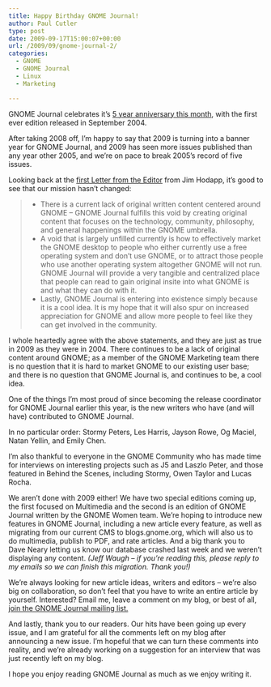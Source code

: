 ```yaml
---
title: Happy Birthday GNOME Journal!
author: Paul Cutler
type: post
date: 2009-09-17T15:00:07+00:00
url: /2009/09/gnome-journal-2/
categories:
  - GNOME
  - GNOME Journal
  - Linux
  - Marketing

---
```

GNOME Journal celebrates it&#8217;s [5 year anniversary this month][1], with the first ever edition released in September 2004.

After taking 2008 off, I&#8217;m happy to say that 2009 is turning into a banner year for GNOME Journal, and 2009 has seen more issues published than any year other 2005, and we&#8217;re on pace to break 2005&#8217;s record of five issues.

Looking back at the [first Letter from the Editor][1] from Jim Hodapp, it&#8217;s good to see that our mission hasn&#8217;t changed:

>   * There is a current lack of original written content centered around GNOME – GNOME Journal fulfills this void by creating original content that focuses on the technology, community, philosophy, and general happenings within the GNOME umbrella.
>   * A void that is largely unfilled currently is how to effectively market the GNOME desktop to people who either currently use a free operating system and don’t use GNOME, or to attract those people who use another operating system altogether GNOME will not run. GNOME Journal will provide a very tangible and centralized place that people can read to gain original insite into what GNOME is and what they can do with it.
>   * Lastly, GNOME Journal is entering into existence simply because it is a cool idea. It is my hope that it will also spur on increased appreciation for GNOME and allow more people to feel like they can get involved in the community.

I whole heartedly agree with the above statements, and they are just as true in 2009 as they were in 2004. There continues to be a lack of original content around GNOME; as a member of the GNOME Marketing team there is no question that it is hard to market GNOME to our existing user base; and there is no question that GNOME Journal is, and continues to be, a cool idea.

One of the things I&#8217;m most proud of since becoming the release coordinator for GNOME Journal earlier this year, is the new writers who have (and will have) contributed to GNOME Journal.

In no particular order: Stormy Peters, Les Harris, Jayson Rowe, Og Maciel, Natan Yellin, and Emily Chen.

I&#8217;m also thankful to everyone in the GNOME Community who has made time for interviews on interesting projects such as J5 and Laszlo Peter, and those featured in Behind the Scenes, including Stormy, Owen Taylor and Lucas Rocha.

We aren&#8217;t done with 2009 either! We have two special editions coming up, the first focused on Multimedia and the second is an edition of GNOME Journal written by the GNOME Women team. We&#8217;re hoping to introduce new features in GNOME Journal, including a new article every feature, as well as migrating from our current CMS to blogs.gnome.org, which will also us to do multimedia, publish to PDF, and rate articles. And a big thank you to Dave Neary letting us know our database crashed last week and we weren&#8217;t displaying any content. _(Jeff Waugh &#8211; if you&#8217;re reading this, please reply to my emails so we can finish this migration. Thank you!)_

We&#8217;re always looking for new article ideas, writers and editors &#8211; we&#8217;re also big on collaboration, so don&#8217;t feel that you have to write an entire article by yourself. Interested? Email me, leave a comment on my blog, or best of all, [join the GNOME Journal mailing list.][2]

And lastly, thank you to our readers. Our hits have been going up every issue, and I am grateful for all the comments left on my blog after announcing a new issue. I&#8217;m hopeful that we can turn these comments into reality, and we&#8217;re already working on a suggestion for an interview that was just recently left on my blog.

I hope you enjoy reading GNOME Journal as much as we enjoy writing it.

 [1]: http://gnomejournal.org/article/7/letter-from-the-editor
 [2]: http://mail.gnome.org/mailman/listinfo/gnome-journal-list